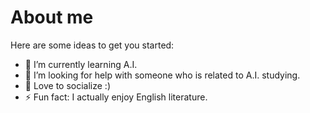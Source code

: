 # About me

Here are some ideas to get you started:

- 🌱 I’m currently learning A.I.
- 🤔 I’m looking for help with someone who is related to A.I. studying.
- 💬 Love to socialize :)
- ⚡ Fun fact: I actually enjoy English literature.
